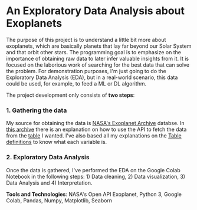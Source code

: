 # An Exploratory Data Analysis about Exoplanets

The purpose of this project is to understand a little bit more about exoplanets, which are basically planets that lay far beyond our Solar System and that orbit other stars. The programming goal is to emphasize on the importance of obtaining raw data to later infer valuable insights from it. It is focused on the laborious work of searching for the best data that can solve the problem. For demonstration purposes, I'm just going to do the Exploratory Data Analysis (EDA), but in a real-world scenario, this data could be used, for example, to feed a ML or DL algorithm.

The project development only consists of **two steps**:

### 1. Gathering the data

My source for obtaining the data is [NASA's Exoplanet Archive](https://exoplanetarchive.ipac.caltech.edu/index.html) databse. In [this archive](https://exoplanetarchive.ipac.caltech.edu/docs/TAP/usingTAP.html) there is an explanation on how to use the API to fetch the data from the [table](https://exoplanetarchive.ipac.caltech.edu/cgi-bin/TblView/nph-tblView?app=ExoTbls&config=PS) I wanted. I've also based all my explanations on the [Table definitions](https://exoplanetarchive.ipac.caltech.edu/docs/API_PS_columns.html) to know what each variable is.

### 2. Exploratory Data Analysis

Once the data is gathered, I've performed the EDA on the Google Colab Notebook in the following steps: 1) Data cleaning, 2) Data visualization, 3) Data Analysis and 4) Interpretation.


**Tools and Technologies**: NASA's Open API Exoplanet, Python 3, Google Colab, Pandas, Numpy, Matplotlib, Seaborn
